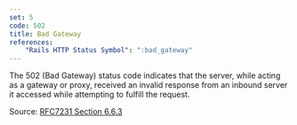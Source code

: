 ```yaml
---
set: 5
code: 502
title: Bad Gateway
references:
    "Rails HTTP Status Symbol": ":bad_gateway"
---
```


The 502 (Bad Gateway) status code indicates that the server, while acting as a
gateway or proxy, received an invalid response from an inbound server it
accessed while attempting to fulfill the request.

Source: [RFC7231 Section 6.6.3][1]

[1]: <http://tools.ietf.org/html/rfc7231#section-6.6.3>